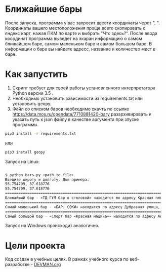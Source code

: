 # Ближайшие бары

После запуска, программа у вас запросит ввести координаты через ", ".
Координаты вашего местоположения проще всего скопировать с яндекс карт,
нажав ПКМ по карте и выбрать "Что здесь?". После ввода координат
программа выведет на экаран информацию о самом ближайшем баре, самом
маленьком баре и самом большом баре. В информации о баре вы найдете
адресс, название и количество мест в баре.

# Как запустить

1. Скрипт требует для своей работы установленного интерпретатора Python
версии 3.5 .
2. Необходимо установить зависимости из requirements.txt
или установить geopy.
3. Файл со списком баров необходимо скачть по ссылке https://data.mos.ru/opendata/7710881420-bary
разархивировать и указать путь к json файлу в качестве аргумента при зпуске программы.

```bash
pip3 install -r requirements.txt
```

или

```bash
pip3 install geopy
```

Запуск на Linux:

```bash

$ python bars.py <path_to_file>
Введите широту и долготу. Для примера:
55.754709, 37.618776
55.754709, 37.618776
================================================================================
Ближайший бар - «ТД ГУМ бар в столовой» находится по адресу Красная площадь, дом 3 и там 10 мест
================================================================================
Самый маленький бар - «БАР. СОКИ» находится по адресу Дубравная улица, дом 34/29 и там 0 мест
================================================================================
Самый большой бар - «Спорт бар «Красная машина»» находится по адресу Автозаводская улица, дом 23, строение 1 и там 450 мест
```

Запуск на Windows происходит аналогично.

# Цели проекта

Код создан в учебных целях. В рамках учебного курса по веб-разработке - [DEVMAN.org](https://devman.org)
